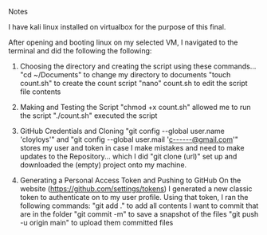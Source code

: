 Notes

I have kali linux installed on virtualbox for the purpose of this final.

After opening and booting linux on my selected VM, I navigated to the terminal and did the following the following:

1) Choosing the directory and creating the script using these commands...
"cd ~/Documents" to change my directory to documents
"touch count.sh" to create the count script
"nano" count.sh to edit the script file contents

2) Making and Testing the Script
"chmod +x count.sh" allowed me to run the script
"./count.sh" executed the script

3) GitHub Credentials and Cloning
"git config --global user.name 'cloyloys'"
and
"git config --global user.mail 'c------@gmail.com'" stores my user and token in case I make mistakes and need
to make updates to the Repository... which I did
"git clone (url)" set up and downloaded the (empty) project onto my machine.

4) Generating a Personal Access Token and Pushing to GitHub
On the website (https://github.com/settings/tokens) I generated a new classic token to authenticate on to
my user profile. Using that token, I ran the following commands:
"git add ." to add all contents I want to commit that are in the folder
"git commit -m" to save a snapshot of the files
"git push -u origin main" to upload them committed files
